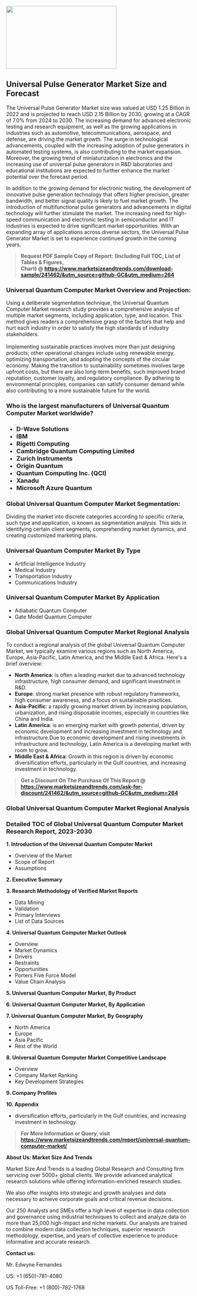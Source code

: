 <p><img class="alignnone size-medium wp-image-20088" src="https://ffe5etoiles.com/wp-content/uploads/2024/12/MST1-300x171.png" alt="" width="300" height="171" /></p><h2>Universal Pulse Generator Market Size and Forecast</h2><p>The Universal Pulse Generator Market size was valued at USD 1.25 Billion in 2022 and is projected to reach USD 2.15 Billion by 2030, growing at a CAGR of 7.0% from 2024 to 2030. The increasing demand for advanced electronic testing and research equipment, as well as the growing applications in industries such as automotive, telecommunications, aerospace, and defense, are driving the market growth. The surge in technological advancements, coupled with the increasing adoption of pulse generators in automated testing systems, is also contributing to the market expansion. Moreover, the growing trend of miniaturization in electronics and the increasing use of universal pulse generators in R&D laboratories and educational institutions are expected to further enhance the market potential over the forecast period.</p><p>In addition to the growing demand for electronic testing, the development of innovative pulse generation technology that offers higher precision, greater bandwidth, and better signal quality is likely to fuel market growth. The introduction of multifunctional pulse generators and advancements in digital technology will further stimulate the market. The increasing need for high-speed communication and electronic testing in semiconductor and IT industries is expected to drive significant market opportunities. With an expanding array of applications across diverse sectors, the Universal Pulse Generator Market is set to experience continued growth in the coming years.</p></p><blockquote id="" class=""><strong>Request PDF Sample Copy of Report: (Including Full TOC, List of Tables &amp; Figures, Chart)&nbsp;@&nbsp;<strong><a href="https://www.marketsizeandtrends.com/download-sample/241462/&utm_source=github-GC&utm_medium=264" target="_blank">https://www.marketsizeandtrends.com/download-sample/241462/&utm_source=github-GC&utm_medium=264</a></strong></strong></blockquote><h3 id="" class="">Universal Quantum Computer Market&nbsp;Overview and Projection:</h3><p id="" class="">Using a deliberate segmentation technique, the Universal Quantum Computer Market research study provides a comprehensive analysis of multiple market segments, including application, type, and location. This method gives readers a comprehensive grasp of the factors that help and hurt each industry in order to satisfy the high standards of industry stakeholders. <br /> <br />Implementing sustainable practices involves more than just designing products; other operational changes include using renewable energy, optimizing transportation, and adopting the concepts of the circular economy. Making the transition to sustainability sometimes involves large upfront costs, but there are also long-term benefits, such improved brand reputation, customer loyalty, and regulatory compliance. By adhering to environmental principles, companies can satisfy consumer demand while also contributing to a more sustainable future for the world.</p><h3 id="" class="">Who is the largest manufacturers of&nbsp;Universal Quantum Computer Market worldwide?</h3><h3 class=""><p><ul><li>D-Wave Solutions </li><li> IBM </li><li> Rigetti Computing </li><li> Cambridge Quantum Computing Limited </li><li> Zurich Instruments </li><li> Origin Quantum </li><li> Quantum Computing Inc. (QCI) </li><li> Xanadu </li><li> Microsoft Azure Quantum</li></ul></p></h3><h3 id="" class="">Global&nbsp;Universal Quantum Computer Market Segmentation:</h3><p id="" class="">Dividing the market into discrete categories according to specific criteria, such type and application, is known as segmentation analysis. This aids in identifying certain client segments, comprehending market dynamics, and creating customized marketing plans.</p><h3 id="" class="">Universal Quantum Computer Market&nbsp;By Type</h3><p><p><ul><li>Artificial Intelligence Industry</li><li> Medical Industry</li><li> Transportation Industry</li><li> Communications Industry</p></li></ul></p></p><h3 id="" class="">Universal Quantum Computer Market&nbsp;By Application</h3><p class=""><p><ul><li>Adiabatic Quantum Computer</li><li> Gate Model Quantum Computer</li></ul></p></p><h3 id="" class="">Global Universal Quantum Computer Market Regional Analysis</h3><p id="" class="">To conduct a regional analysis of the global Universal Quantum Computer Market, we typically examine various regions such as North America, Europe, Asia-Pacific, Latin America, and the Middle East &amp; Africa. Here's a brief overview:</p><ul><li><strong>North America</strong>: is often a leading market due to advanced technology infrastructure, high consumer demand, and significant investment in R&amp;D.</li><li><strong>Europe</strong>: strong market presence with robust regulatory frameworks, high consumer awareness, and a focus on sustainable practices.</li><li><strong>Asia-Pacific</strong>: a rapidly growing market driven by increasing population, urbanization, and rising disposable incomes, especially in countries like China and India.</li><li><strong>Latin America</strong>: is an emerging market with growth potential, driven by economic development and increasing investment in technology and infrastructure.Due to economic development and rising investments in infrastructure and technology, Latin America is a developing market with room to grow.</li><li><strong>Middle East &amp; Africa</strong>: Growth in this region is driven by economic diversification efforts, particularly in the Gulf countries, and increasing investment in technology.</li></ul><blockquote id="" class=""><strong>Get a Discount On The Purchase Of This Report @ <strong><a href="https://www.marketsizeandtrends.com/ask-for-discount/241462/&utm_source=github-GC&utm_medium=264" target="_blank">https://www.marketsizeandtrends.com/ask-for-discount/241462/&utm_source=github-GC&utm_medium=264</a></strong></strong></blockquote><h3 id="" class="">Global Universal Quantum Computer Market Regional Analysis</h3><h3 id="" class="">Detailed TOC of Global Universal Quantum Computer Market Research Report, 2023-2030</h3><p id="" class=""><strong>1. Introduction of the Universal Quantum Computer Market</strong></p><ul><li>Overview of the Market</li><li>Scope of Report</li><li>Assumptions</li></ul><p id="" class=""><strong>2. Executive Summary</strong></p><p id="" class=""><strong>3. Research Methodology of Verified Market Reports</strong></p><ul><li>Data Mining</li><li>Validation</li><li>Primary Interviews</li><li>List of Data Sources</li></ul><p id="" class=""><strong>4. Universal Quantum Computer Market Outlook</strong></p><ul><li>Overview</li><li>Market Dynamics</li><li>Drivers</li><li>Restraints</li><li>Opportunities</li><li>Porters Five Force Model</li><li>Value Chain Analysis</li></ul><p id="" class=""><strong>5. Universal Quantum Computer Market, By Product</strong></p><p id="" class=""><strong>6. Universal Quantum Computer Market, By Application</strong></p><p id="" class=""><strong>7. Universal Quantum Computer Market, By Geography</strong></p><ul><li>North America</li><li>Europe</li><li>Asia Pacific</li><li>Rest of the World</li></ul><p id="" class=""><strong>8. Universal Quantum Computer Market Competitive Landscape</strong></p><ul><li>Overview</li><li>Company Market Ranking</li><li>Key Development Strategies</li></ul><p id="" class=""><strong>9. Company Profiles</strong></p><p id="" class=""><strong>10. Appendix</strong></p><ul><li>diversification efforts, particularly in the Gulf countries, and increasing investment in technology.</li></ul><blockquote id="" class=""><strong>For More Information or Query, visit <strong><strong><a href="https://www.marketsizeandtrends.com/report/universal-quantum-computer-market/" target="_blank">https://www.marketsizeandtrends.com/report/universal-quantum-computer-market/</a></strong></strong></strong></blockquote><p id="" class=""><strong>About Us: Market Size And Trends</strong></p><p id="" class="">Market Size And Trends is a leading Global Research and Consulting firm servicing over 5000+ global clients. We provide advanced analytical research solutions while offering information-enriched research studies.</p><p id="" class="">We also offer insights into strategic and growth analyses and data necessary to achieve corporate goals and critical revenue decisions.</p><p id="" class="">Our 250 Analysts and SMEs offer a high level of expertise in data collection and governance using industrial techniques to collect and analyze data on more than 25,000 high-impact and niche markets. Our analysts are trained to combine modern data collection techniques, superior research methodology, expertise, and years of collective experience to produce informative and accurate research.</p><p id="" class=""><strong>Contact us:</strong></p><p id="" class="">Mr. Edwyne Fernandes</p><p id="" class="">US: +1 (650)-781-4080</p><p id="" class="">US Toll-Free: +1 (800)-782-1768</p>
